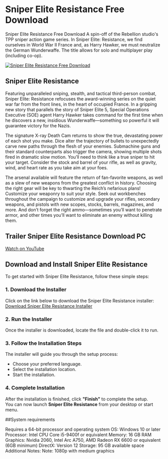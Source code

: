 # Sniper Elite Resistance Free Download
Sniper Elite Resistance Free Download A spin-off of the Rebellion studio's TPP sniper action game series. In Sniper Elite: Resistance, we find ourselves in World War II France and, as Harry Hawker, we must neutralize the German Wunderwaffe. The title allows for solo and multiplayer play (including co-op).

[![Sniper Elite Resistance Free Download](https://i.ytimg.com/vi/uAKV4CnOCtI/hq720.jpg?sqp=-oaymwEhCK4FEIIDSFryq4qpAxMIARUAAAAAGAElAADIQj0AgKJD&rs=AOn4CLAp8442H9gu3d5nD0KJ-UBOoyjjow)](https://example.com/sniper-elite-resistance-free-download)

## Sniper Elite Resistance
Featuring unparalleled sniping, stealth, and tactical third-person combat, Sniper Elite: Resistance refocuses the award-winning series on the quiet war far from the front lines, in the heart of occupied France. In a gripping new story that parallels the story of Sniper Elite 5, Special Operations Executive (SOE) agent Harry Hawker takes command for the first time when he discovers a new, insidious Wunderwaffe—something so powerful it will guarantee victory for the Nazis.

The signature X-ray Death Cam returns to show the true, devastating power of each shot you make. Dice alter the trajectory of bullets to unexpectedly carve new paths through the flesh of your enemies. Submachine guns and their standard counterparts also trigger the camera, showing multiple shots fired in dramatic slow motion. You’ll need to think like a true sniper to hit your target. Consider the stock and barrel of your rifle, as well as gravity, wind, and heart rate as you take aim at your foes.

The arsenal available will feature the return of fan-favorite weapons, as well as a slew of new weapons from the greatest conflict in history. Choosing the right gear will be key to thwarting the Reich’s nefarious plans! Customize your weaponry to suit your style. Seek out workbenches throughout the campaign to customize and upgrade your rifles, secondary weapons, and pistols with new scopes, stocks, barrels, magazines, and more. And don’t forget the right ammo—sometimes you’ll want to penetrate armor, and other times you’ll want to eliminate an enemy without killing them.

## Trailer Sniper Elite Resistance Download PC
[Watch on YouTube](https://www.youtube.com/watch?v=iijKvn_w4hc)

## Download and Install Sniper Elite Resistance

To get started with Sniper Elite Resistance, follow these simple steps:

### 1. Download the Installer
Click on the link below to download the Sniper Elite Resistance installer:  [Download Sniper Elite Resistance Installer](https://zonejeuxpc.fr/sniper-elite-resistance-free-pc)

### 2. Run the Installer
Once the installer is downloaded, locate the file and double-click it to run.

### 3. Follow the Installation Steps
The installer will guide you through the setup process:
- Choose your preferred language.
- Select the installation location.
- Start the installation.

### 4. Complete Installation
After the installation is finished, click **"Finish"** to complete the setup.  
You can now launch **Sniper Elite Resistance** from your desktop or start menu.

##System requirements

Requires a 64-bit processor and operating system
OS: Windows 10 or later
Processor: Intel CPU Core i5-9400f or equivalent
Memory: 16 GB RAM
Graphics: Nvidia 2060, Intel Arc A750, AMD Radeon RX 6600 or equivalent (6GB minimum)
DirectX: Version 12
Storage: 95 GB available space
Additional Notes: Note: 1080p with medium graphics
